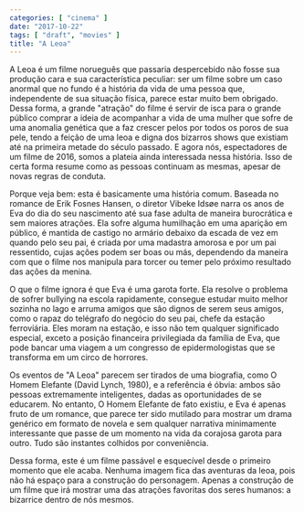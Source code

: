 ```yaml
---
categories: [ "cinema" ]
date: "2017-10-22"
tags: [ "draft", "movies" ]
title: "A Leoa"
---
```

A Leoa é um filme norueguês que passaria despercebido não fosse sua
produção cara e sua característica peculiar: ser um filme sobre
um caso anormal que no fundo é a história da vida de uma pessoa
que, independente de sua situação física, parece estar muito bem
obrigado. Dessa forma, a grande "atração" do filme é servir de isca
para o grande público comprar a ideia de acompanhar a vida de uma mulher
que sofre de uma anomalia genética que a faz crescer pelos por todos
os poros de sua pele, tendo a feição de uma leoa e digna dos bizarros
shows que existiam até na primeira metade do século passado. E agora
nós, espectadores de um filme de 2016, somos a plateia ainda interessada
nessa história. Isso de certa forma resume como as pessoas continuam
as mesmas, apesar de novas regras de conduta.

Porque veja bem: esta é basicamente uma história comum. Baseada no
romance de Erik Fosnes Hansen, o diretor Vibeke Idsøe narra os anos de
Eva do dia do seu nascimento até sua fase adulta de maneira burocrática
e sem maiores atrações. Ela sofre alguma humilhação em uma aparição
em público, é mantida de castigo no armário debaixo da escada de vez
em quando pelo seu pai, é criada por uma madastra amorosa e por um pai
ressentido, cujas ações podem ser boas ou más, dependendo da maneira
com que o filme nos manipula para torcer ou temer pelo próximo resultado
das ações da menina.

O que o filme ignora é que Eva é uma garota forte. Ela resolve o
problema de sofrer bullying na escola rapidamente, consegue estudar
muito melhor sozinha no lago e arruma amigos que são dignos de serem
seus amigos, como o rapaz do telégrafo do negócio do seu pai,
chefe da estação ferroviária. Eles moram na estação, e isso
não tem qualquer significado especial, exceto a posição financeira
privilegiada da família de Eva, que pode bancar uma viagem a um congresso
de epidermologistas que se transforma em um circo de horrores.

Os eventos de "A Leoa" parecem ser tirados de uma biografia, como O
Homem Elefante (David Lynch, 1980), e a referência é óbvia: ambos
são pessoas extremamente inteligentes, dadas as oportunidades de se
educarem. No entanto, O Homem Elefante de fato existiu, e Eva é apenas
fruto de um romance, que parece ter sido mutilado para mostrar um drama
genérico em formato de novela e sem qualquer narrativa minimamente
interessante que passe de um momento na vida da corajosa garota para
outro. Tudo são instantes colhidos por conveniência.

Dessa forma, este é um filme passável e esquecível desde o primeiro
momento que ele acaba. Nenhuma imagem fica das aventuras da leoa, pois
não há espaço para a construção do personagem. Apenas a construção
de um filme que irá mostrar uma das atrações favoritas dos seres
humanos: a bizarrice dentro de nós mesmos.
